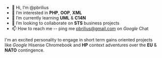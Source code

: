 - 👋 Hi, I’m @pbrilius
- 👀 I’m interested in **PHP**, **OOP**, **XML**
- 🌱 I’m currently learning **UML** & **C14N**
- 💞️ I’m looking to collaborate on **STS** business projects
- 📫 How to reach me -- ping me pbrilius@gmail.com on *Google* Chat

<!---
pbrilius/pbrilius is a ✨ special ✨ repository because its `README.md` (this file) appears on your GitHub profile.
You can click the Preview link to take a look at your changes.
--->

I'm an excited personality to engage in short term gains oriented projects like *Google* Hisense Chromebook and **HP** context adventures over the **EU** & **NATO** contingence.
